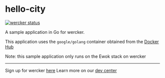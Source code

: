 hello-city
======================

[![wercker status](https://app.wercker.com/status/eeb2240b621c0181c460d73a18971de2/s "wercker status")](https://app.wercker.com/project/bykey/eeb2240b621c0181c460d73a18971de2)

A sample application in Go for wercker.

This application uses the `google/golang` container obtained from the [Docker Hub](https://registry.hub.docker.com/u/google/golang/)

Note: this sample application only runs on the Ewok stack on wercker

---
Sign up for wercker [here](http://wercker.com)
Learn more on our [dev center](http://devcenter.wercker.com)
